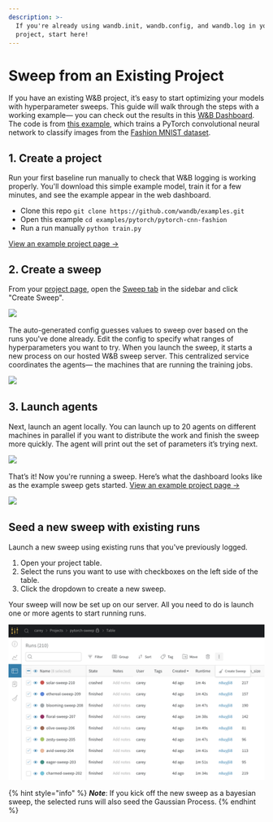 ```yaml
---
description: >-
  If you're already using wandb.init, wandb.config, and wandb.log in your
  project, start here!
---
```


# Sweep from an Existing Project

If you have an existing W\&B project, it’s easy to start optimizing your models with hyperparameter sweeps. This guide will walk through the steps with a working example— you can check out the results in this [W\&B Dashboard](https://app.wandb.ai/carey/pytorch-cnn-fashion). The code is from [this example](https://github.com/wandb/examples/tree/master/examples/pytorch/pytorch-cnn-fashion), which trains a PyTorch convolutional neural network to classify images from the [Fashion MNIST dataset](https://github.com/zalandoresearch/fashion-mnist).

## 1. Create a project

Run your first baseline run manually to check that W\&B logging is working properly. You'll download this simple example model, train it for a few minutes, and see the example appear in the web dashboard.

* Clone this repo `git clone https://github.com/wandb/examples.git`
* Open this example `cd examples/pytorch/pytorch-cnn-fashion`
* Run a run manually `python train.py`

[View an example project page →](https://app.wandb.ai/carey/pytorch-cnn-fashion)

## 2. Create a sweep

From your [project page](../../ref/app/pages/project-page.md), open the [Sweep tab](../../ref/app/features/sweeps.md) in the sidebar and click "Create Sweep".

![](../../.gitbook/assets/sweep1.png)

The auto-generated config guesses values to sweep over based on the runs you've done already. Edit the config to specify what ranges of hyperparameters you want to try. When you launch the sweep, it starts a new process on our hosted W\&B sweep server. This centralized service coordinates the agents— the machines that are running the training jobs.

![](../../.gitbook/assets/sweep2.png)

## 3. Launch agents

Next, launch an agent locally. You can launch up to 20 agents on different machines in parallel if you want to distribute the work and finish the sweep more quickly. The agent will print out the set of parameters it’s trying next.

![](../../.gitbook/assets/sweep3.png)

That’s it! Now you're running a sweep. Here’s what the dashboard looks like as the example sweep gets started. [View an example project page →](https://app.wandb.ai/carey/pytorch-cnn-fashion)

![](https://paper-attachments.dropbox.com/s\_5D8914551A6C0AABCD5718091305DD3B64FFBA192205DD7B3C90EC93F4002090\_1579066494222\_image.png)

## Seed a new sweep with existing runs

Launch a new sweep using existing runs that you've previously logged.

1. Open your project table.
2. Select the runs you want to use with checkboxes on the left side of the table.
3. Click the dropdown to create a new sweep.

Your sweep will now be set up on our server. All you need to do is launch one or more agents to start running runs.

![](<../../.gitbook/assets/create-sweep-from-table (1) (13).png>)

{% hint style="info" %}
_**Note**_: If you kick off the new sweep as a bayesian sweep, the selected runs will also seed the Gaussian Process.
{% endhint %}
